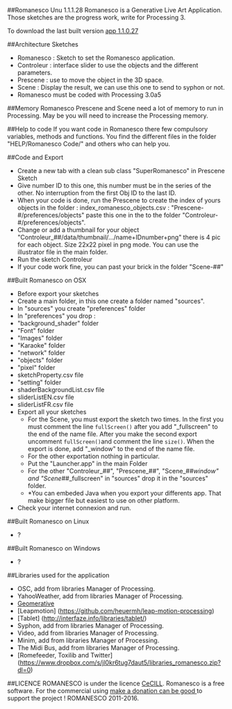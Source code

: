##Romanesco Unu 1.1.1.28
Romanesco is a Generative Live Art Application.
Those sketches are the progress work, write for Processing 3.

To download the last built version [app 1.1.0.27](http://romanescoproject.wordpress.com/download/)

##Architecture Sketches
* Romanesco : Sketch to set the Romanesco application.
* Controleur : interface slider to use the objects and the different parameters.
* Prescene : use to move the object in the 3D space.
* Scene : Display the result, we can use this one to send to syphon or not.
* Romanesco must be coded with Processing 3.0a5


##Memory
Romanesco Prescene and Scene need a lot of memory to run in Processing. May be you will need to increase the Processing memory.

##Help to code
If you want code in Romanesco there few compulsory variables, methods and functions.  You find the different files in the folder "HELP/Romanesco Code/" and others who can help you.

##Code and Export
* Create a new tab with a clean sub class "SuperRomanesco" in Prescene Sketch
* Give number ID to this one, this number must be in the series of the other. No interruption from the first Obj ID to the last ID.
* When your code is done, run the Prescene to create the index of yours objects in the folder : index_romanesco_objects.csv :  "Prescene-#/preferences/objects" paste this one in the to the folder "Controleur-#/preferences/objects".
* Change or add a thumbnail for your object "Controleur_##/data/thumbnail/.../name+IDnumber+png" there is 4 pic for each object. Size 22x22 pixel in png mode. You can use the illustrator file in the main folder.
* Run the sketch Controleur
* If your code work fine, you can past your brick in the folder "Scene-##"

##Built Romanesco on OSX
* Before export your sketches
* Create a main folder, in this one create a folder named "sources".
* In "sources" you create "preferences" folder
* In "preferences" you drop :
 * "background_shader" folder
 * "Font" folder
 * "Images" folder 
 * "Karaoke" folder 
 * "network" folder 
 * "objects" folder 
 * "pixel"  folder
 * sketchProperty.csv file
 * "setting" folder 
 * shaderBackgroundList.csv file 
 * sliderListEN.csv file
 * sliderListFR.csv file
* Export all your sketches
  * For the Scene, you must export the sketch two times. In the first you must comment the line ````fullScreen()```` after you add "_fullscreen" to the end of the name file. After you make the second export uncomment ````fullScreen()````and comment the line ````size()````. When the export is done, add "_window"  to the end of the name file.
  * For the other exportation nothing in particular.
  * Put the "Launcher.app" in the main Folder
  * For the other "Controleur_##", "Prescene_##", "Scene_##_window" and "Scene_##_fullscreen" in "sources" drop it in the "sources" folder. 
  * *You can embeded Java when you export your differents app. That make bigger file but easiest to use on other platform.
* Check your internet connexion and run.

##Built Romanesco on Linux
* ?

##Built Romanesco on Windows
* ?

##Libraries used for the application
* OSC, add from libraries Manager of Processing.
* YahooWeather, add from libraries Manager of Processing.
* [Geomerative](http://www.ricardmarxer.com/geomerative/)
* [Leapmotion] (https://github.com/heuermh/leap-motion-processing)
* [Tablet] (http://interfaze.info/libraries/tablet/)
* Syphon, add from libraries Manager of Processing.
* Video, add from libraries Manager of Processing.
* Minim, add from libraries Manager of Processing.
* The Midi Bus, add from libraries Manager of Processing.
* [Romefeeder, Toxilib and Twitter] (https://www.dropbox.com/s/jl0kr6tug7daut5/libraries_romanesco.zip?dl=0)


##LICENCE
ROMANESCO is under the licence [CeCILL](http://www.cecill.info/licences/Licence_CeCILL_V2.1-en.html).
Romanesco is a free software.
For the commercial using [make a donation can be good  ](http://romanescoproject.wordpress.com/download/) to support the project !
ROMANESCO 2011-2016.
